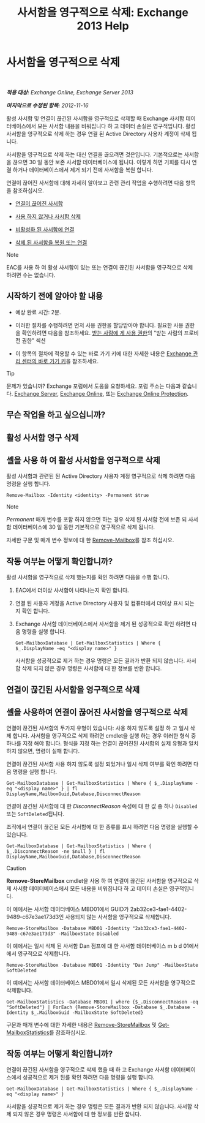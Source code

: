 ﻿---
title: '사서함을 영구적으로 삭제: Exchange 2013 Help'
TOCTitle: 사서함을 영구적으로 삭제
ms:assetid: df35765a-0bef-4561-9846-d91d69c0269c
ms:mtpsurl: https://technet.microsoft.com/ko-kr/library/JJ863440(v=EXCHG.150)
ms:contentKeyID: 50556095
ms.date: 05/22/2018
mtps_version: v=EXCHG.150
ms.translationtype: MT
---

# 사서함을 영구적으로 삭제

 

_**적용 대상:** Exchange Online, Exchange Server 2013_

_**마지막으로 수정된 항목:** 2012-11-16_

활성 사서함 및 연결이 끊긴된 사서함을 영구적으로 삭제할 때 Exchange 사서함 데이터베이스에서 모든 사서함 내용을 비워집니다 하 고 데이터 손실은 영구적입니다. 활성 사서함을 영구적으로 삭제 하는 경우 연결 된 Active Directory 사용자 계정이 삭제 됩니다.

사서함을 영구적으로 삭제 하는 대신 연결을 끊으려면 것은입니다. 기본적으로는 사서함을 끊으면 30 일 동안 보존 사서함 데이터베이스에 됩니다. 이렇게 하면 기회를 다시 연결 하거나 데이터베이스에서 제거 되기 전에 사서함을 복원 합니다.

연결이 끊어진 사서함에 대해 자세히 알아보고 관련 관리 작업을 수행하려면 다음 항목을 참조하십시오.

  - [연결이 끊어진 사서함](disconnected-mailboxes-exchange-2013-help.md)

  - [사용 하지 않거나 사서함 삭제](disable-or-delete-a-mailbox-exchange-2013-help.md)

  - [비활성화 된 사서함에 연결](connect-a-disabled-mailbox-exchange-2013-help.md)

  - [삭제 된 사서함을 복원 또는 연결](connect-or-restore-a-deleted-mailbox-exchange-2013-help.md)


> [!NOTE]
> EAC를 사용 하 여 활성 사서함이 있는 또는 연결이 끊긴된 사서함을 영구적으로 삭제 하려면 수는 없습니다.



## 시작하기 전에 알아야 할 내용

  - 예상 완료 시간: 2분.

  - 이러한 절차를 수행하려면 먼저 사용 권한을 할당받아야 합니다. 필요한 사용 권한을 확인하려면 다음을 참조하세요. [받는 사람에 게 사용 권한](recipients-permissions-exchange-2013-help.md)의 "받는 사람의 프로비전 권한" 섹션

  - 이 항목의 절차에 적용할 수 있는 바로 가기 키에 대한 자세한 내용은 [Exchange 관리 센터의 바로 가기 키](keyboard-shortcuts-in-the-exchange-admin-center-exchange-online-protection-help.md)을 참조하세요.


> [!TIP]
> 문제가 있습니까? Exchange 포럼에서 도움을 요청하세요. 포럼 주소는 다음과 같습니다. <A href="https://go.microsoft.com/fwlink/p/?linkid=60612">Exchange Server</A>, <A href="https://go.microsoft.com/fwlink/p/?linkid=267542">Exchange Online</A>, 또는 <A href="https://go.microsoft.com/fwlink/p/?linkid=285351">Exchange Online Protection</A>.



## 무슨 작업을 하고 싶으십니까?

## 활성 사서함 영구 삭제

## 셸을 사용 하 여 활성 사서함을 영구적으로 삭제

활성 사서함과 관련된 된 Active Directory 사용자 계정 영구적으로 삭제 하려면 다음 명령을 실행 합니다.

    Remove-Mailbox -Identity <identity> -Permanent $true


> [!NOTE]
> <EM>Permanent</EM> 매개 변수를 포함 하지 않으면 하는 경우 삭제 된 사서함 전에 보존 되 사서함 데이터베이스에 30 일 동안 기본적으로 영구적으로 삭제 됩니다.



자세한 구문 및 매개 변수 정보에 대 한 [Remove-Mailbox](https://technet.microsoft.com/ko-kr/library/aa995948\(v=exchg.150\))를 참조 하십시오.

## 작동 여부는 어떻게 확인합니까?

활성 사서함을 영구적으로 삭제 했는지를 확인 하려면 다음을 수행 합니다.

1.  EAC에서 더이상 사서함이 나타나는지 확인 합니다.

2.  연결 된 사용자 계정을 Active Directory 사용자 및 컴퓨터에서 더이상 표시 되는지 확인 합니다.

3.  Exchange 사서함 데이터베이스에서 사서함을 제거 된 성공적으로 확인 하려면 다음 명령을 실행 합니다.
    
        Get-MailboxDatabase | Get-MailboxStatistics | Where { $_.DisplayName -eq "<display name>" }
    
    사서함을 성공적으로 제거 하는 경우 명령은 모든 결과가 반환 되지 않습니다. 사서함 삭제 되지 않은 경우 명령은 사서함에 대 한 정보를 반환 합니다.

## 연결이 끊긴된 사서함을 영구적으로 삭제

## 셸을 사용하여 연결이 끊어진 사서함을 영구적으로 삭제

연결이 끊긴된 사서함의 두가지 유형이 있습니다: 사용 하지 않도록 설정 하 고 일시 삭제 합니다. 사서함을 영구적으로 삭제 하려면 cmdlet을 실행 하는 경우 이러한 형식 중 하나를 지정 해야 합니다. 형식을 지정 하는 연결이 끊어진된 사서함의 실제 유형과 일치 하지 않으면, 명령이 실패 합니다.

연결이 끊긴된 사서함 사용 하지 않도록 설정 되었거나 일시 삭제 여부를 확인 하려면 다음 명령을 실행 합니다.

    Get-MailboxDatabase | Get-MailboxStatistics | Where { $_.DisplayName -eq "<display name>" } | fl DisplayName,MailboxGuid,Database,DisconnectReason

연결이 끊긴된 사서함에 대 한 *DisconnectReason* 속성에 대 한 값 중 하나 `Disabled` 또는 `SoftDeleted`됩니다.

조직에서 연결이 끊긴된 모든 사서함에 대 한 종류를 표시 하려면 다음 명령을 실행할 수 있습니다.

    Get-MailboxDatabase | Get-MailboxStatistics | Where { $_.DisconnectReason -ne $null } | fl DisplayName,MailboxGuid,Database,DisconnectReason

> [!CAUTION]
> <strong>Remove-StoreMailbox</strong> cmdlet을 사용 하 여 연결이 끊긴된 사서함을 영구적으로 삭제 사서함 데이터베이스에서 모든 내용을 비워집니다 하 고 데이터 손실은 영구적입니다.


이 예에서는 사서함 데이터베이스 MBD01에서 GUID가 2ab32ce3-fae1-4402-9489-c67e3ae173d3인 사용되지 않는 사서함을 영구적으로 삭제합니다.

    Remove-StoreMailbox -Database MBD01 -Identity "2ab32ce3-fae1-4402-9489-c67e3ae173d3" -MailboxState Disabled

이 예에서는 일시 삭제 된 사서함 Dan 점프에 대 한 사서함 데이터베이스 m b d 01에서에서 영구적으로 삭제합니다.

    Remove-StoreMailbox -Database MBD01 -Identity "Dan Jump" -MailboxState SoftDeleted

이 예에서는 사서함 데이터베이스 MBD01에서 일시 삭제된 모든 사서함을 영구적으로 삭제합니다.

    Get-MailboxStatistics -Database MBD01 | where {$_.DisconnectReason -eq "SoftDeleted"} | ForEach {Remove-StoreMailbox -Database $_.Database -Identity $_.MailboxGuid -MailboxState SoftDeleted}

구문과 매개 변수에 대한 자세한 내용은 [Remove-StoreMailbox](https://technet.microsoft.com/ko-kr/library/ff829913\(v=exchg.150\)) 및 [Get-MailboxStatistics](https://technet.microsoft.com/ko-kr/library/bb124612\(v=exchg.150\))를 참조하십시오.

## 작동 여부는 어떻게 확인합니까?

연결이 끊긴된 사서함을 영구적으로 삭제 했을 때 하 고 Exchange 사서함 데이터베이스에서 성공적으로 제거 된를 확인 하려면 다음 명령을 실행 합니다.

    Get-MailboxDatabase | Get-MailboxStatistics | Where { $_.DisplayName -eq "<display name>" }

사서함을 성공적으로 제거 하는 경우 명령은 모든 결과가 반환 되지 않습니다. 사서함 삭제 되지 않은 경우 명령은 사서함에 대 한 정보를 반환 합니다.

